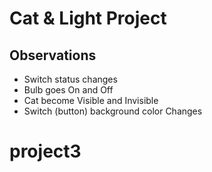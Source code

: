 # Cat & Light Project

## Observations

- Switch status changes
- Bulb goes On and Off
- Cat become Visible and Invisible
- Switch (button) background color Changes
# project3
